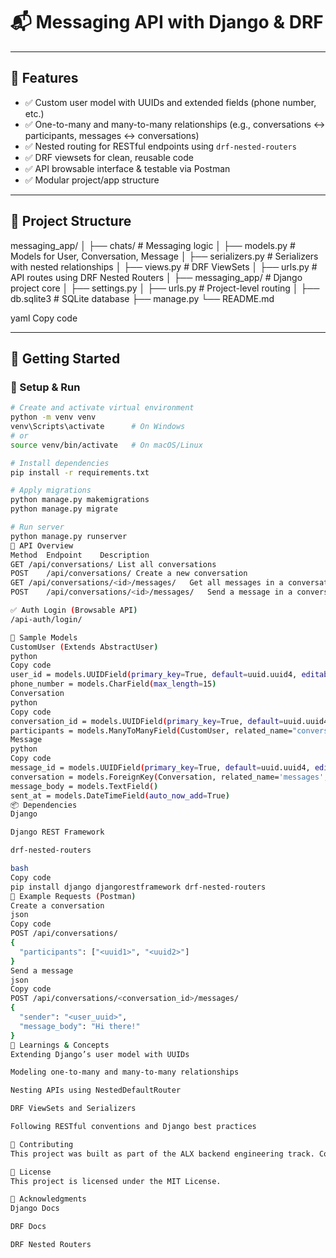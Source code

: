 # 📬 Messaging API with Django & DRF


---

## 📌 Features

- ✅ Custom user model with UUIDs and extended fields (phone number, etc.)
- ✅ One-to-many and many-to-many relationships (e.g., conversations ↔ participants, messages ↔ conversations)
- ✅ Nested routing for RESTful endpoints using `drf-nested-routers`
- ✅ DRF viewsets for clean, reusable code
- ✅ API browsable interface & testable via Postman
- ✅ Modular project/app structure

---

## 🧱 Project Structure

messaging_app/
│
├── chats/ # Messaging logic
│ ├── models.py # Models for User, Conversation, Message
│ ├── serializers.py # Serializers with nested relationships
│ ├── views.py # DRF ViewSets
│ ├── urls.py # API routes using DRF Nested Routers
│
├── messaging_app/ # Django project core
│ ├── settings.py
│ ├── urls.py # Project-level routing
│
├── db.sqlite3 # SQLite database
├── manage.py
└── README.md

yaml
Copy code

---

## 🚀 Getting Started

### 🔧 Setup & Run

```bash
# Create and activate virtual environment
python -m venv venv
venv\Scripts\activate      # On Windows
# or
source venv/bin/activate   # On macOS/Linux

# Install dependencies
pip install -r requirements.txt

# Apply migrations
python manage.py makemigrations
python manage.py migrate

# Run server
python manage.py runserver
🧩 API Overview
Method	Endpoint	Description
GET	/api/conversations/	List all conversations
POST	/api/conversations/	Create a new conversation
GET	/api/conversations/<id>/messages/	Get all messages in a conversation
POST	/api/conversations/<id>/messages/	Send a message in a conversation

✅ Auth Login (Browsable API)
/api-auth/login/

🧪 Sample Models
CustomUser (Extends AbstractUser)
python
Copy code
user_id = models.UUIDField(primary_key=True, default=uuid.uuid4, editable=False)
phone_number = models.CharField(max_length=15)
Conversation
python
Copy code
conversation_id = models.UUIDField(primary_key=True, default=uuid.uuid4, editable=False)
participants = models.ManyToManyField(CustomUser, related_name="conversations")
Message
python
Copy code
message_id = models.UUIDField(primary_key=True, default=uuid.uuid4, editable=False)
conversation = models.ForeignKey(Conversation, related_name='messages', ...)
message_body = models.TextField()
sent_at = models.DateTimeField(auto_now_add=True)
📦 Dependencies
Django

Django REST Framework

drf-nested-routers

bash
Copy code
pip install django djangorestframework drf-nested-routers
📁 Example Requests (Postman)
Create a conversation
json
Copy code
POST /api/conversations/
{
  "participants": ["<uuid1>", "<uuid2>"]
}
Send a message
json
Copy code
POST /api/conversations/<conversation_id>/messages/
{
  "sender": "<user_uuid>",
  "message_body": "Hi there!"
}
🧠 Learnings & Concepts
Extending Django’s user model with UUIDs

Modeling one-to-many and many-to-many relationships

Nesting APIs using NestedDefaultRouter

DRF ViewSets and Serializers

Following RESTful conventions and Django best practices

🤝 Contributing
This project was built as part of the ALX backend engineering track. Contributions, suggestions, and feedback are welcome!

📜 License
This project is licensed under the MIT License.

🙌 Acknowledgments
Django Docs

DRF Docs

DRF Nested Routers
